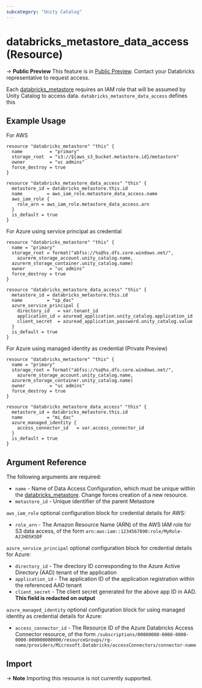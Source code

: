```yaml
---
subcategory: "Unity Catalog"
---
```

# databricks_metastore_data_access (Resource)

-> **Public Preview** This feature is in [Public Preview](https://docs.databricks.com/release-notes/release-types.html). Contact your Databricks representative to request access. 

Each [databricks_metastore](docs/resources/metastore.md) requires an IAM role that will be assumed by Unity Catalog to access data. `databricks_metastore_data_access` defines this

## Example Usage

For AWS

```hcl
resource "databricks_metastore" "this" {
  name          = "primary"
  storage_root  = "s3://${aws_s3_bucket.metastore.id}/metastore"
  owner         = "uc admins"
  force_destroy = true
}

resource "databricks_metastore_data_access" "this" {
  metastore_id = databricks_metastore.this.id
  name         = aws_iam_role.metastore_data_access.name
  aws_iam_role {
    role_arn = aws_iam_role.metastore_data_access.arn
  }
  is_default = true
}
```

For Azure using service principal as credential

```hcl
resource "databricks_metastore" "this" {
  name = "primary"
  storage_root = format("abfss://%s@%s.dfs.core.windows.net/",
    azurerm_storage_account.unity_catalog.name,
  azurerm_storage_container.unity_catalog.name)
  owner         = "uc admins"
  force_destroy = true
}

resource "databricks_metastore_data_access" "this" {
  metastore_id = databricks_metastore.this.id
  name         = "sp_dac"
  azure_service_principal {
    directory_id   = var.tenant_id
    application_id = azuread_application.unity_catalog.application_id
    client_secret  = azuread_application_password.unity_catalog.value
  }
  is_default = true
}
```

For Azure using managed identity as credential (Private Preview)

```hcl
resource "databricks_metastore" "this" {
  name = "primary"
  storage_root = format("abfss://%s@%s.dfs.core.windows.net/",
    azurerm_storage_account.unity_catalog.name,
  azurerm_storage_container.unity_catalog.name)
  owner         = "uc admins"
  force_destroy = true
}

resource "databricks_metastore_data_access" "this" {
  metastore_id = databricks_metastore.this.id
  name         = "mi_dac"
  azure_managed_identity {
    access_connector_id   = var.access_connector_id
  }
  is_default = true
}
```

## Argument Reference

The following arguments are required:

* `name` - Name of Data Access Configuration, which must be unique within the [databricks_metastore](metastore.md). Change forces creation of a new resource.
* `metastore_id` - Unique identifier of the parent Metastore

`aws_iam_role` optional configuration block for credential details for AWS:
* `role_arn` - The Amazon Resource Name (ARN) of the AWS IAM role for S3 data access, of the form `arn:aws:iam::1234567890:role/MyRole-AJJHDSKSDF`

`azure_service_principal` optional configuration block for credential details for Azure:
* `directory_id` - The directory ID corresponding to the Azure Active Directory (AAD) tenant of the application
* `application_id` - The application ID of the application registration within the referenced AAD tenant
* `client_secret` - The client secret generated for the above app ID in AAD. **This field is redacted on output**

`azure_managed_identity` optional configuration block for using managed identity as credential details for Azure:
* `access_connector_id` - The Resource ID of the Azure Databricks Access Connector resource, of the form `/subscriptions/00000000-0000-0000-0000-000000000000/resourceGroups/rg-name/providers/Microsoft.Databricks/accessConnectors/connector-name`

## Import

-> **Note** Importing this resource is not currently supported.
